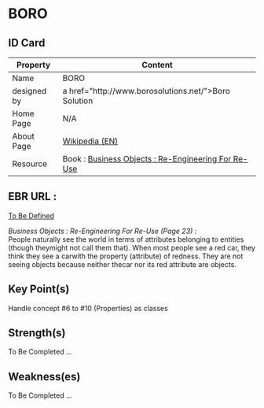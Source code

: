 BORO
==

ID Card
-

<table>
    <thead>
        <tr>
            <th>Property</th>
            <th>Content</th>
        </tr>
    </thead>
    <tbody>
        <tr>
            <td>Name</td>
            <td>BORO</td>
        </tr>
        <tr>
            <td>designed by</td>
            <td>a href="http://www.borosolutions.net/">Boro Solution</a></td>
        </tr>
        <tr>
            <td>Home Page</td>
            <td>N/A</td>
        </tr>
        <tr>
            <td>About Page</td>
            <td><a href="https://en.wikipedia.org/wiki/BORO/">Wikipedia (EN)</a></td>
        </tr>
          <tr>
            <td>Resource</td>
            <td>Book : <a href="https://en.wikipedia.org/wiki/BORO/">Business Objects : Re-Engineering For Re-Use</a></td>
        </tr>
    </tbody>
</table>

EBR URL : 
-
<a href="https://www.topincs.com/EntangledBootstrap/">To Be Defined</a>

_Business Objects : Re-Engineering For Re-Use (Page 23) :_  
People naturally see the world in terms of attributes belonging to entities (though theymight not call them that). When most people see a red car, they think they see a carwith the property (attribute) of redness. They are not seeing objects because neither thecar nor its red attribute are objects.
         
Key Point(s)
-
Handle concept #6 to #10 (Properties) as classes



Strength(s)
-
To Be Completed ...

Weakness(es)
-
To Be Completed ...
